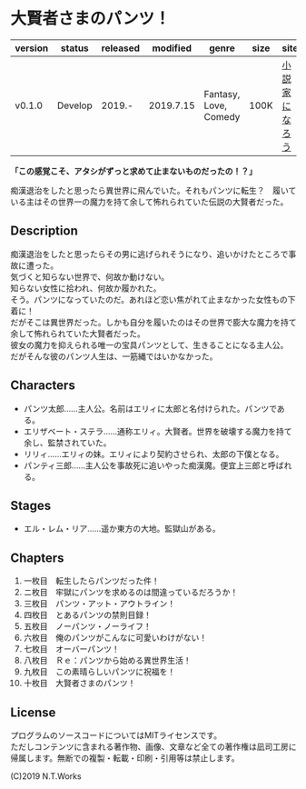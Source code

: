 # 大賢者さまのパンツ！

| version | status | released | modified | genre | size | site | contest |
| --- | --- | --- | --- | --- | --- | --- | --- |
| v0.1.0 | Develop | 2019.- | 2019.7.15 | Fantasy, Love, Comedy | 100K | [小説家になろう](https://syosetu.com/) | [第1回アース・スターノベル文庫大賞](https://www.es-novel.jp/esn-award01/) |

**「この感覚こそ、アタシがずっと求めて止まないものだったの！？」**

痴漢退治をしたと思ったら異世界に飛んでいた。それもパンツに転生？　履いている主はその世界一の魔力を持て余して怖れられていた伝説の大賢者だった。

## Description

痴漢退治をしたと思ったらその男に逃げられそうになり、追いかけたところで事故に遭った。  
気づくと知らない世界で、何故か動けない。  
知らない女性に拾われ、何故か履かれた。  
そう。パンツになっていたのだ。あれほど恋い焦がれて止まなかった女性もの下着に！  
だがそこは異世界だった。しかも自分を履いたのはその世界で膨大な魔力を持て余して怖れられていた大賢者だった。  
彼女の魔力を抑えられる唯一の宝具パンツとして、生きることになる主人公。  
だがそんな彼のパンツ人生は、一筋縄ではいかなかった。

## Characters

- パンツ太郎……主人公。名前はエリィに太郎と名付けられた。パンツである。
- エリザベート・ステラ……通称エリィ。大賢者。世界を破壊する魔力を持て余し、監禁されていた。
- リリィ……エリィの妹。エリィにより契約させられ、太郎の下僕となる。
- パンティ三郎……主人公を事故死に追いやった痴漢魔。便宜上三郎と呼ばれる。

## Stages

- エル・レム・リア……遥か東方の大地。監獄山がある。

## Chapters

1. 一枚目　転生したらパンツだった件！
2. ニ枚目　牢獄にパンツを求めるのは間違っているだろうか！
3. 三枚目　パンツ・アット・アウトライン！
4. 四枚目　とあるパンツの禁則目録！
5. 五枚目　ノーパンツ・ノーライフ！
6. 六枚目　俺のパンツがこんなに可愛いわけがない！
7. 七枚目　オーバーパンツ！
8. 八枚目　Ｒｅ：パンツから始める異世界生活！
9. 九枚目　この素晴らしいパンツに祝福を！
10. 十枚目　大賢者さまのパンツ！

## License

プログラムのソースコードについてはMITライセンスです。  
ただしコンテンツに含まれる著作物、画像、文章など全ての著作権は凪司工房に帰属します。無断での複製・転載・印刷・引用等は禁止します。

(C)2019 N.T.Works

